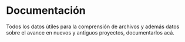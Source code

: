 # Documentación
Todos los datos útiles para la comprensión de archivos y además datos sobre el avance en nuevos y antiguos proyectos, documentarlos acá.